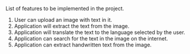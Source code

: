 List of features to be implemented in the project.

1) User can upload an image with text in it.
2) Application will extract the text from the image.
3) Application will translate the text to the language selected by the user.
4) Application can search for the text in the image on the internet.
5) Application can extract handwritten text from the image.